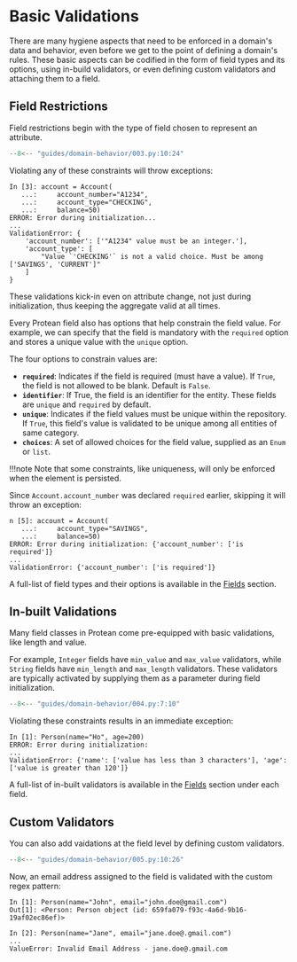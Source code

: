 # Basic Validations

There are many hygiene aspects that need to be enforced in a domain's data
and behavior, even before we get to the point of defining a domain's rules.
These basic aspects can be codified in the form of field types and its options,
using in-build validators, or even defining custom validators and attaching
them to a field.

## Field Restrictions

Field restrictions begin with the type of field chosen to represent an
attribute.

```python hl_lines="12-16"
--8<-- "guides/domain-behavior/003.py:10:24"
```

Violating any of these constraints will throw exceptions:

```shell hl_lines="2 3"
In [3]: account = Account(
   ...:     account_number="A1234",
   ...:     account_type="CHECKING",
   ...:     balance=50)
ERROR: Error during initialization...
...
ValidationError: {
    'account_number': ['"A1234" value must be an integer.'],
    'account_type': [
        "Value `'CHECKING'` is not a valid choice. Must be among ['SAVINGS', 'CURRENT']"
    ]
}
```

These validations kick-in even on attribute change, not just during
initialization, thus keeping the aggregate valid at all times.

Every Protean field also has options that help constrain the field value.
For example, we can specify that the field is mandatory with the `required`
option and stores a unique value  with the `unique` option.

The four options to constrain values are:

- **`required`**: Indicates if the field is required (must have a value). If
`True`, the field is not allowed to be blank. Default is `False`.
- **`identifier`**: If True, the field is an identifier for the entity. These
fields are `unique` and `required` by default.
- **`unique`**: Indicates if the field values must be unique within the 
repository. If `True`, this field's value is validated to be unique among
all entities of same category.
- **`choices`**: A set of allowed choices for the field value, supplied as an
`Enum` or `list`.

!!!note
    Note that some constraints, like uniqueness, will only be enforced when the
    element is persisted.


Since `Account.account_number` was declared `required` earlier, skipping it
will throw an exception:

```shell hl_lines="6"
n [5]: account = Account(
   ...:     account_type="SAVINGS",
   ...:     balance=50)
ERROR: Error during initialization: {'account_number': ['is required']}
...
ValidationError: {'account_number': ['is required']}
```

A full-list of field types and their options is available in the
[Fields](../domain-definition/fields/index.md) section.

## In-built Validations

Many field classes in Protean come pre-equipped with basic validations, like
length and value.

For example, `Integer` fields have `min_value` and `max_value` validators,
while `String` fields have `min_length` and `max_length` validators. These
validators are typically activated by supplying them as a parameter during
field initialization.

```python hl_lines="12-16"
--8<-- "guides/domain-behavior/004.py:7:10"
```

Violating these constraints results in an immediate exception:

```shell
In [1]: Person(name="Ho", age=200)
ERROR: Error during initialization:
...
ValidationError: {'name': ['value has less than 3 characters'], 'age': ['value is greater than 120']}
```

A full-list of in-built validators is available in the
[Fields](../domain-definition/fields/index.md) section under each field.


## Custom Validators

You can also add vaidations at the field level by defining custom validators.

```python hl_lines="14-17"
--8<-- "guides/domain-behavior/005.py:10:26"
```

Now, an email address assigned to the field is validated with the custom
regex pattern:

```shell
In [1]: Person(name="John", email="john.doe@gmail.com")
Out[1]: <Person: Person object (id: 659fa079-f93c-4a6d-9b16-19af02ec86ef)>

In [2]: Person(name="Jane", email="jane.doe@.gmail.com")
...
ValueError: Invalid Email Address - jane.doe@.gmail.com
```